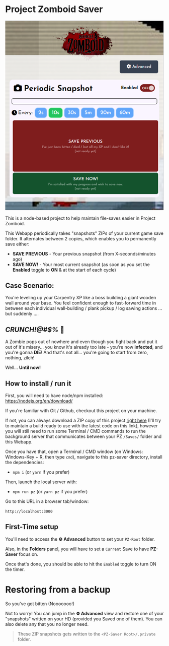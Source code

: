 Project Zomboid Saver
=======================

![PZ-Saver Compact](https://raw.githubusercontent.com/chamberlainpi/pz-saver/main/docs/pz-saver-compact.png)

This is a node-based project to help maintain file-saves easier in Project Zomboid.

This Webapp periodically takes "snapshots" ZIPs of your current game save folder.
It alternates between 2 copies, which enables you to permanently save either:

 - **SAVE PREVIOUS** - Your previous snapshot (from X-seconds/minutes ago)
 - **SAVE NOW!** - Your most current snapshot (as soon as you set the **Enabled** toggle to **ON** & at the start of each cycle)

Case Scenario:
---------------
You're leveling up your Carpentry XP like a boss building a giant wooden wall around your base. You feel confident enough to fast-forward time in between each individual wall-building / plank pickup / log sawing actions ... but suddenly ....

## ***CRUNCH!@#$%*** 🧟

A Zombie pops out of nowhere and even though you fight back and put it out of it's misery... you know it's already too late - you're now **infected**, and you're gonna **DIE**! And that's not all... you're going to start from zero, nothing, zilch!

Well... **Until now!**


How to install / run it
-----------------------

First, you will need to have node/npm installed: https://nodejs.org/en/download/

If you're familiar with Git / Github, checkout this project on your machine.

If not, you can always download a ZIP copy of this project [right here](https://github.com/chamberlainpi/pz-saver/archive/refs/heads/main.zip) (I'll try to maintain a build ready to use with the latest code on this link), however you will still need to run some Terminal / CMD commands to run the background server that communicates between your PZ `/Saves/` folder and this Webapp.

Once you have that, open a Terminal / CMD window (on Windows: Windows-Key + R, then type `cmd`), navigate to this pz-saver directory, install the dependencies:

- `npm i` (or `yarn` if you prefer)

Then, launch the local server with:

- `npm run pz` (or `yarn pz` if you prefer)

Go to this URL in a browser tab/window:

`http://localhost:3000`

## First-Time setup

You'll need to access the **:gear: Advanced** button to set your `PZ-Root` folder.

Also, in the **Folders** panel, you will have to set a `Current` Save to have **PZ-Saver** focus on.

Once that's done, you should be able to hit the `Enabled` toggle to turn ON the timer.

# Restoring from a backup

So you've got bitten (Nooooooo!)

Not to worry! You can jump in the **:gear: Advanced** view and restore one of your  "snapshots" written on your HD (provided you Saved one of them). You can also delete any that you no longer need.

> These ZIP snapshots gets written to the `<PZ-Saver Root>/.private` folder.